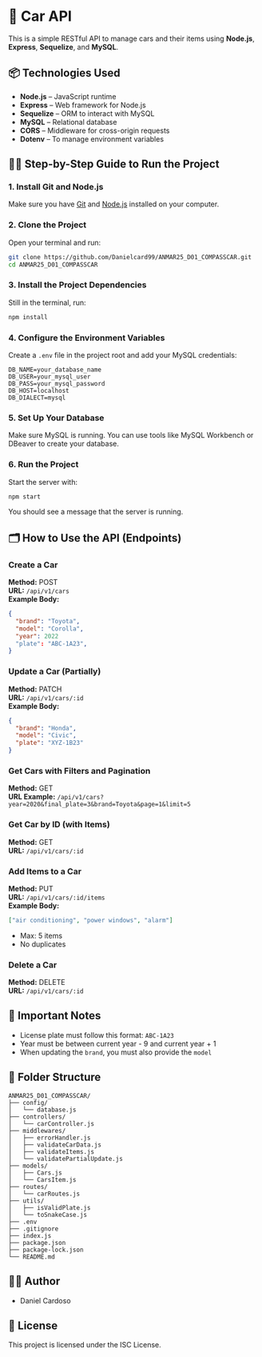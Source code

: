 # 🚗 Car API

This is a simple RESTful API to manage cars and their items using **Node.js**, **Express**, **Sequelize**, and **MySQL**.

## 📦 Technologies Used

- **Node.js** – JavaScript runtime
- **Express** – Web framework for Node.js
- **Sequelize** – ORM to interact with MySQL
- **MySQL** – Relational database
- **CORS** – Middleware for cross-origin requests
- **Dotenv** – To manage environment variables

## 🧑‍💻 Step-by-Step Guide to Run the Project

### 1. Install Git and Node.js

Make sure you have [Git](https://git-scm.com/downloads) and [Node.js](https://nodejs.org/) installed on your computer.

### 2. Clone the Project

Open your terminal and run:

```bash
git clone https://github.com/Danielcard99/ANMAR25_D01_COMPASSCAR.git
cd ANMAR25_D01_COMPASSCAR
```

### 3. Install the Project Dependencies

Still in the terminal, run:

```bash
npm install
```

### 4. Configure the Environment Variables

Create a `.env` file in the project root and add your MySQL credentials:

```
DB_NAME=your_database_name
DB_USER=your_mysql_user
DB_PASS=your_mysql_password
DB_HOST=localhost
DB_DIALECT=mysql
```

### 5. Set Up Your Database

Make sure MySQL is running. You can use tools like MySQL Workbench or DBeaver to create your database.

### 6. Run the Project

Start the server with:

```bash
npm start
```

You should see a message that the server is running.

## 🗂️ How to Use the API (Endpoints)

### Create a Car

**Method:** POST  
**URL:** `/api/v1/cars`  
**Example Body:**

```json
{
  "brand": "Toyota",
  "model": "Corolla",
  "year": 2022
  "plate": "ABC-1A23",
}
```

### Update a Car (Partially)

**Method:** PATCH  
**URL:** `/api/v1/cars/:id`  
**Example Body:**

```json
{
  "brand": "Honda",
  "model": "Civic",
  "plate": "XYZ-1B23"
}
```

### Get Cars with Filters and Pagination

**Method:** GET  
**URL Example:** `/api/v1/cars?year=2020&final_plate=3&brand=Toyota&page=1&limit=5`

### Get Car by ID (with Items)

**Method:** GET  
**URL:** `/api/v1/cars/:id`

### Add Items to a Car

**Method:** PUT  
**URL:** `/api/v1/cars/:id/items`  
**Example Body:**

```json
["air conditioning", "power windows", "alarm"]
```

- Max: 5 items
- No duplicates

### Delete a Car

**Method:** DELETE  
**URL:** `/api/v1/cars/:id`

## 📝 Important Notes

- License plate must follow this format: `ABC-1A23`
- Year must be between current year - 9 and current year + 1
- When updating the `brand`, you must also provide the `model`

## 📁 Folder Structure

```
ANMAR25_D01_COMPASSCAR/
├── config/
│   └── database.js
├── controllers/
│   └── carController.js
├── middlewares/
│   ├── errorHandler.js
│   ├── validateCarData.js
│   ├── validateItems.js
│   └── validatePartialUpdate.js
├── models/
│   ├── Cars.js
│   └── CarsItem.js
├── routes/
│   └── carRoutes.js
├── utils/
│   ├── isValidPlate.js
│   └── toSnakeCase.js
├── .env
├── .gitignore
├── index.js
├── package.json
├── package-lock.json
└── README.md
```

## 👨‍💻 Author

- Daniel Cardoso

## 📝 License

This project is licensed under the ISC License.
